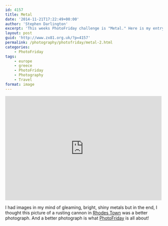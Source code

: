 ```yaml
---
id: 4157
title: Metal
date: '2014-11-21T17:22:49+00:00'
author: 'Stephen Darlington'
excerpt: 'This weeks PhotoFriday challenge is "Metal." Here is my entry.'
layout: post
guid: 'http://www.zx81.org.uk/?p=4157'
permalink: /photography/photofriday/metal-2.html
categories:
    - PhotoFriday
tags:
    - europe
    - greece
    - PhotoFriday
    - Photography
    - Travel
format: image
---
```


<iframe allowfullscreen="allowfullscreen" frameborder="0" height="333" loading="lazy" src="https://www.flickr.com/photos/stephendarlington/15819622586/player/" width="500"></iframe>

I had images in my mind of gleaming, bright, shiny metals but in the end, I thought this picture of a rusting cannon in [Rhodes Town](http://www.zx81.org.uk/travel/rhodes-town-greece.html "Rhodes Town") was a better photograph. And a better photograph is what [PhotoFriday](http://www.photofriday.com/challenge.php?id=1452) is all about!